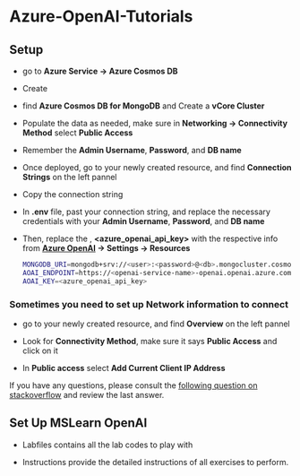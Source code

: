 # Azure-OpenAI-Tutorials

## Setup

- go to **Azure Service -> Azure Cosmos DB**

- Create

- find **Azure Cosmos DB for MongoDB** and Create a **vCore Cluster**

- Populate the data as needed, make sure in **Networking -> Connectivity Method** select **Public Access**

- Remember the **Admin Username**, **Password**, and **DB name**

- Once deployed, go to your newly created resource, and find **Connection Strings** on the left pannel

- Copy the connection string

- In **.env** file, past your connection string, and replace the necessary credentials with your **Admin Username**, **Password**, and **DB name**

- Then, replace the **<openai-service-name>**, **<azure_openai_api_key>** with the respective info from **[Azure OpenAI](https://oai.azure.com) -> Settings -> Resources**

  ```Bash
  MONGODB_URI=mongodb+srv://<user>:<password>@<db>.mongocluster.cosmos.azure.com/?tls=true&authMechanism=SCRAM-SHA-256&retrywrites=false&maxIdleTimeMS=120000
  AOAI_ENDPOINT=https://<openai-service-name>-openai.openai.azure.com/
  AOAI_KEY=<azure_openai_api_key>
  ```

### Sometimes you need to set up Network information to connect

- go to your newly created resource, and find **Overview** on the left pannel

- Look for **Connectivity Method**, make sure it says **Public Access** and click on it

- In **Public access** select **Add Current Client IP Address**

If you have any questions, please consult the [following question on stackoverflow](https://stackoverflow.com/questions/78373503/mongoserverselectionerror-server-selection-timed-out-after-30000-ms) and review the last answer.


## Set Up MSLearn OpenAI

- Labfiles contains all the lab codes to play with

- Instructions provide the detailed instructions of all exercises to perform.
